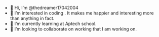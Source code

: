 - 👋 Hi, I’m @thedreamer17042004
- 👀 I’m interested in coding . It makes me happier and interesting more than anything in fact.
- 🌱 I’m currently learning at Aptech school.
- 💞️ I’m looking to collaborate on working that I am working on.

